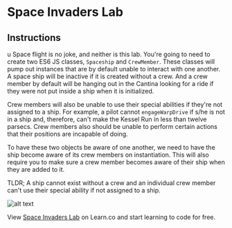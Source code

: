 # Space Invaders Lab

## Instructions
u
Space flight is no joke, and neither is this lab. You're going to need to create two ES6 JS classes, `Spaceship` and `CrewMember`. These classes will pump out instances that are by default unable to interact with one another. A space ship will be inactive if it is created without a crew. And a crew member by default will be hanging out in the Cantina looking for a ride if they were not put inside a ship when it is initialized.

Crew members will also be unable to use their special abilities if they're not assigned to a ship. For example, a pilot cannot `engageWarpDrive` if s/he is not in a ship and, therefore, can't make the Kessel Run in less than twelve parsecs. Crew members also should be unable to perform certain actions that their positions are incapable of doing.

To have these two objects be aware of one another, we need to have the ship become aware of its crew members on instantiation. This will also require you to make sure a crew member becomes aware of their ship when they are added to it.


TLDR;
A ship cannot exist without a crew and an individual crew member can't use their special ability if not assigned to a ship.

![alt text](https://media.giphy.com/media/26uf9QPzzlKPvQG5O/giphy.gif "space ship gif")

<p data-visibility='hidden'>View <a href='https://learn.co/lessons/space-invaders'>Space Invaders Lab</a> on Learn.co and start learning to code for free.</p>
